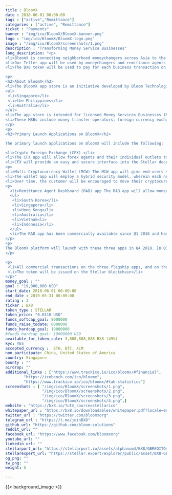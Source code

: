 ```yaml
---
title : BloomX
date : 2018-06-01 00:00:00
tags : ["active","Remittance"]
categories : ["active", "Remittance"]
ticket : "Payments"
banner : "img/ico/BloomX/BloomX-banner.png"
logo : "img/ico/BloomX/BloomX-logo.png"
image : "/img/ico/BloomX/screenshots/1.png"
description : "Transforming Money Service Businesses"
long_description: "<p>
<li>BloomX is connecting neighborhood moneychangers across Asia to the Stellar decentralized exchange, and teaching people to use cryptocurrencies safely.</li>
<li>Our Teller app will be used by moneychangers and remittance agents to buy/sell crypto over the counter, and our Wallet app will be used by end-customers to store their crypto and access other BloomX services.</li>
<li>The BX8 token will be used to pay for each business transaction on the network, and additionally acts as cashback for the end-customers. We've signed up three big institutional partners in the Philippines to pilot the platform as early as Q3 2018, and aim to expand to neighboring countries by 2019.</li></p>

<p>
<h2>About BloomX</h2>
<li>The BloomX app store is an initiative developed by Bloom Technologies Pte. Ltd., a crypto-remittance pioneer with operations in:
<ul>
 <li>Singapore</li>
 <li>the Philippines</li>
 <li>Australia</li>
</ul>
<li>The app store is intended for licensed Money Services Businesses (MSBs) around the world to create new service offerings or upgrade existing services with turn-key cryptocurrency solutions.</li>
<li>These MSBs include money transfer operators, foreign currency exchange companies, and other non-bank financial institutions.</li>
</p>
<p>
<h2>Primary Launch Applications on BloomX</h2>

The primary launch applications on BloomX will include the following:

<li>Crypto Foreign Exchange (CFX).</li>
<li>The CFX app will allow forex agents and their individual outlets to buy and sell major cryptocurrencies over the counter.</li>
<li>CFX will provide an easy and secure interface into the Stellar decentralized exchange as the primary source of liquidity</li></p>
<p>
<li>Multi-Cryptocurrency Wallet (MCW) The MCW app will give end-users safe and guided access to their cryptocurrency holdings and is expected to be branded by the respective MSB.</li>
<li>The wallet app will employ a hybrid security model, wherein each new customer will receive a custodial wallet initially.<li>
<li>Over time, the customer will be encouraged to move their cryptocurrency funds out of the custodial wallet and into a more decentralized, non-custodial environment.<li>
<p>
  <li>Remittance Agent Dashboard (RAD) app The RAD app will allow money transfer operators to facilitate cryptocurrency-powered remittances to and from any supported country within the BloomX network.</li> <li>Currently, these countries include:
  <ul>
   <li>South Korea</li>
   <li>Singapore</li>
   <li>Hong Kong</li>
   <li>Australia</li>
   <li>Vietnam<li>
   <li>Indonesia</li>
  </ul>
  <li>The RAD app has been commercially available since Q1 2016 and has facilitated over $125 ,000,000 in customer transactions.</li>
</p>
<p>
The BloomX platform will launch with these three apps in Q4 2018. In Q3 2019, the BloomX app store will be opened to third-party developers who wish to create additional apps and services for MSBs, fostering a marketplace for enhanced financial services and compliant tools.
</p>

<p>
 <li>All commercial transactions on the three flagship apps, and on the app store, will be paid for with BX8, which is a new token issued by Bloom Technologies specifically for use within the BloomX ecosystem.</li>
 <li>The token will be issued on the Stellar blockchain</li>
</p>"
money_goal : ""
goal : "19,000,000 USD"
start_date: 2018-06-01 00:00:00
end_date : 2019-05-31 00:00:00
rating : 3
ticker : BX8
token_type : STELLAR
token_price: "0.0118 USD"
funds_softcap_goal: 8000000
funds_raise_todate: 8000000
funds_hardcap_goal: 19000000
#funds_hardcap_goal: 19000000 USD
available_for_token_sale: 3,888,888,888 BX8 (49%)
kyc: YES
accepted_currency :  ETH, BTC, XLM
non_participate: China, United States of America
country: Singapore
bounty : ""
airdrop: ""
additional_links : ["https://www.trackico.io/ico/bloomx/#financial",
        "https://icobench.com/ico/bloomx",
        "https://www.trackico.io/ico/bloomx/#tab-statistics"]
screenshots : [ "/img/ico/BloomX/screenshots/1.png",
                "/img/ico/BloomX/screenshots/2.png",
                "/img/ico/BloomX/screenshots/3.png",
                "/img/ico/BloomX/screenshots/4.png",]
website : "https://bx8.io/?utm_source=stellarico"
whitepaper_url : "https://bx8.io/downloadables/whitepaper.pdf?locale=en"
twitter_url : "https://twitter.com/bloomxorg"
telegram_url : "https://t.me/joinBX8"
github_url: "https://github.com/bloom-solutions"
reddit_url: ""
facebook_url: "https://www.facebook.com/bloomxorg"
youtube_url: ""
linkedin_url: ""
stellarport_url: "https://stellarport.io/assets/alphanum4/BX8/GBREQITO4CPNRE6PATLWJPH52YMJSNHKDSLEJTXRT2I76CPLLEBLOOMX"
stellarexpert_url: "https://stellar.expert/explorer/public/asset/BX8-GBREQITO4CPNRE6PATLWJPH52YMJSNHKDSLEJTXRT2I76CPLLEBLOOMX"
og_png: ""
tw_png: ""
weight: 5

---
```



{{< background_image >}}

